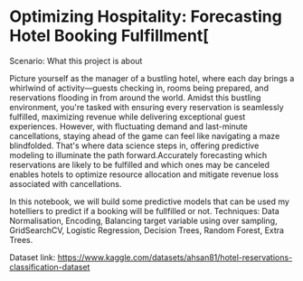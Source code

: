 # Optimizing Hospitality: Forecasting Hotel Booking Fulfillment[

Scenario: What this project is about

Picture yourself as the manager of a bustling hotel, where each day brings a whirlwind of activity—guests checking in, rooms being prepared, and reservations flooding in from around the world. Amidst this bustling environment, you're tasked with ensuring every reservation is seamlessly fulfilled, maximizing revenue while delivering exceptional guest experiences. However, with fluctuating demand and last-minute cancellations, staying ahead of the game can feel like navigating a maze blindfolded. That's where data science steps in, offering predictive modeling to illuminate the path forward.Accurately forecasting which reservations are likely to be fulfilled and which ones may be canceled enables hotels to optimize resource allocation and mitigate revenue loss associated with cancellations.

In this notebook, we will build some predictive models that can be used my hotelliers to predict if a booking will be fullfilled or not.
Techniques: Data Normalisation, Encoding, Balancing target variable using over sampling, GridSearchCV, Logistic Regression, Decision Trees, Random Forest, Extra Trees.

Dataset link: https://www.kaggle.com/datasets/ahsan81/hotel-reservations-classification-dataset
